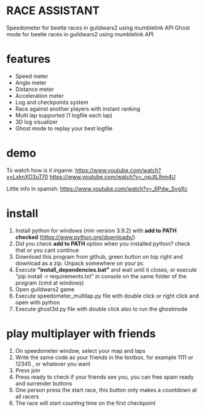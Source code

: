 # RACE ASSISTANT
Speedometer for beetle races in guildwars2 using mumblelink API
Ghost mode for beetle races in guildwars2 using mumblelink API

# features
 - Speed meter
 - Angle meter
 - Distance meter
 - Acceleration meter
 - Log and checkpoints system
 - Race against another players with instant ranking
 - Multi lap supported (1 logfile each lap)
 - 3D log visualizer
 - Ghost mode to replay your best logfile

# demo

To watch how is it ingame:
https://www.youtube.com/watch?v=LxknXO3uT70
https://www.youtube.com/watch?v=_npJtLIhm4U

Little info in spanish:
https://www.youtube.com/watch?v=_6Pdw_SvgXc

# install

1. Install python for windows (min version 3.9.2) with **add to PATH checked** (https://www.python.org/downloads/) 
2. Did you check **add to PATH** option when you installed python? check that or you cant continue
3. Download this program from github, green button on top right and download as a zip. Unpack somewhere on your pc
4. Execute **"install_dependencies.bat"** and wait until it closes, or execute "pip install -r requirements.txt" in console on the same folder of the program (cmd at windows)
5. Open guildwars2 game
6. Execute speedometer_multilap.py file with double click or right click and open with python
7. Execute ghost3d.py file with double click also to run the ghostmode

# play multiplayer with friends
1. On speedometer window, select your map and laps 
2. Write the same code as your friends in the textbox, for example 1111 or 12345 , or whatever you want
3. Press join
4. Press ready to check if your friends see you, you can free spam ready and surrender buttons
5. One person press the start race, this button only makes a countdown at all racers
6. The race will start counting time on the first checkpoint
 


